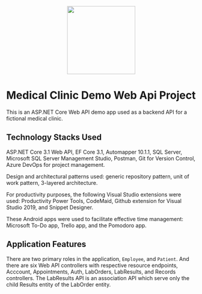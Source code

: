 <p align="center"> 
  <img width=181 src="https://user-images.githubusercontent.com/19508650/136642653-f364610f-daba-4ec4-8838-8c7d97494729.png">
</p>

# Medical Clinic Demo Web Api Project

This is an ASP.NET Core Web API demo app used as a backend API for a fictional medical clinic.

## Technology Stacks Used

ASP.NET Core 3.1 Web API, EF Core 3.1, Automapper 10.1.1, SQL Server, Microsoft SQL Server Management Studio, Postman, Git for Version Control, Azure DevOps for project management.

Design and architectural patterns used: generic repository pattern, unit of work pattern, 3-layered architecture.

For productivity purposes, the following Visual Studio extensions were used: Productivity Power Tools, CodeMaid, Github extension for Visual Studio 2019, and Snippet Designer. 

These Android apps were used to facilitate effective time management: Microsoft To-Do app, Trello app, and the Pomodoro app.

## Application Features

There are two primary roles in the application, `Employee`, and `Patient`. And there are six Web API controllers with respective resource endpoints, Acccount, Appointments, Auth, LabOrders, LabResults, and Records controllers. The LabResults API is an association API which serve only the child Results entity of the LabOrder entity.
